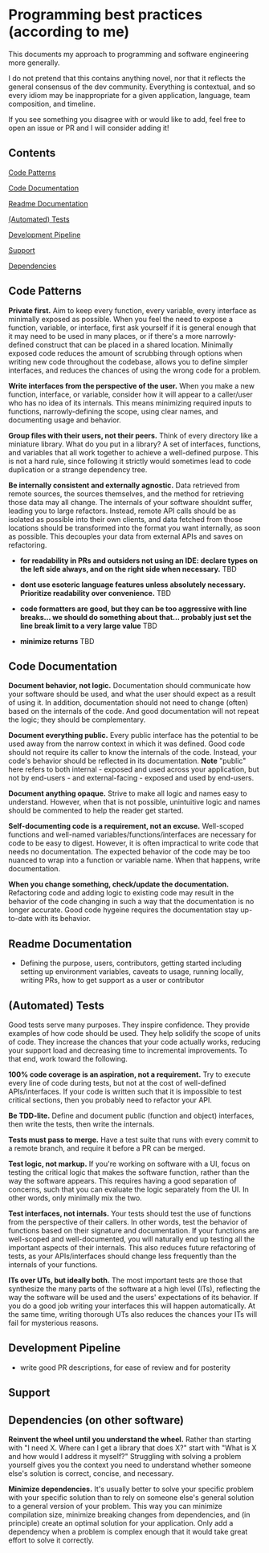 # Programming best practices (according to me)

This documents my approach to programming and software engineering more generally.

I do not pretend that this contains anything novel, nor that it reflects the general consensus of the dev community. Everything is contextual, and so every idiom may be inappropriate for a given application, language, team composition, and timeline.

If you see something you disagree with or would like to add, feel free to open an issue or PR and I will consider adding it!

## Contents
[Code Patterns](#patterns)

[Code Documentation](#documentation)

[Readme Documentation](#readme)

[(Automated) Tests](#tests)

[Development Pipeline](#pipeline)

[Support](#support)

[Dependencies](#dependencies)

<a name="patterns"></a>
## Code Patterns

**Private first.** Aim to keep every function, every variable, every interface as minimally exposed as possible. When you feel the need to expose a function, variable, or interface, first ask yourself if it is general enough that it may need to be used in many places, or if there's a more narrowly-defined construct that can be placed in a shared location. Minimally exposed code reduces the amount of scrubbing through options when writing new code throughout the codebase, allows you to define simpler interfaces, and reduces the chances of using the wrong code for a problem.

**Write interfaces from the perspective of the user.** When you make a new function, interface, or variable, consider how it will appear to a caller/user who has no idea of its internals. This means minimizing required inputs to functions, narrowly-defining the scope, using clear names, and documenting usage and behavior.

**Group files with their users, not their peers.** Think of every directory like a miniature library. What do you put in a library? A set of interfaces, functions, and variables that all work together to achieve a well-defined purpose. This is not a hard rule, since following it strictly would sometimes lead to code duplication or a strange dependency tree.

**Be internally consistent and externally agnostic.** Data retrieved from remote sources, the sources themselves, and the method for retrieving those data may all change. The internals of your software shouldnt suffer, leading you to large refactors. Instead, remote API calls should be as isolated as possible into their own clients, and data fetched from those locations should be transformed into the format you want internally, as soon as possible. This decouples your data from external APIs and saves on refactoring.

- **for readability in PRs and outsiders not using an IDE: declare types on the left side always, and on the right side when necessary.** TBD

- **dont use esoteric language features unless absolutely necessary. Prioritize readability over convenience.** TBD

- **code formatters are good, but they can be too aggressive with line breaks... we should do something about that... probably just set the line break limit to a very large value** TBD

- **minimize returns** TBD

<a name="documentation"></a>
## Code Documentation
**Document behavior, not logic.** Documentation should communicate how your software should be used, and what the user should expect as a result of using it. In addition, documentation should not need to change (often) based on the internals of the code. And good documentation will not repeat the logic; they should be complementary.

**Document everything public.** Every public interface has the potential to be used away from the narrow context in which it was defined. Good code should not require its caller to know the internals of the code. Instead, your code's behavior should be reflected in its documentation. **Note** "public" here refers to both internal - exposed and used across your application, but not by end-users - and external-facing - exposed and used by end-users.

**Document anything opaque.** Strive to make all logic and names easy to understand. However, when that is not possible, unintuitive logic and names should be commented to help the reader get started.

**Self-documenting code is a requirement, not an excuse.** Well-scoped functions and well-named variables/functions/interfaces are necessary for code to be easy to digest. However, it is often impractical to write code that needs no documentation. The expected behavior of the code may be too nuanced to wrap into a function or variable name. When that happens, write documentation.

**When you change something, check/update the documentation.** Refactoring code and adding logic to existing code may result in the behavior of the code changing in such a way that the documentation is no longer accurate. Good code hygeine requires the documentation stay up-to-date with its behavior.

<a name="readme"></a>
## Readme Documentation
- Defining the purpose, users, contributors, getting started including setting up environment variables, caveats to usage, running locally, writing PRs, how to get support as a user or contributor

<a name="documentation"></a>
## (Automated) Tests

Good tests serve many purposes. They inspire confidence. They provide examples of how code should be used. They help solidify the scope of units of code. They increase the chances that your code actually works, reducing your support load and decreasing time to incremental improvements. To that end, work toward the following.

**100% code coverage is an aspiration, not a requirement.** Try to execute every line of code during tests, but not at the cost of well-defined APIs/interfaces. If your code is written such that it is impossible to test critical sections, then you probably need to refactor your API.

**Be TDD-lite.** Define and document public (function and object) interfaces, then write the tests, then write the internals.

**Tests must pass to merge.** Have a test suite that runs with every commit to a remote branch, and require it before a PR can be merged.

**Test logic, not markup.** If you're working on software with a UI, focus on testing the critical logic that makes the software function, rather than the way the software appears. This requires having a good separation of concerns, such that you can evaluate the logic separately from the UI. In other words, only minimally mix the two.

**Test interfaces, not internals.** Your tests should test the use of functions from the perspective of their callers. In other words, test the behavior of functions based on their signature and documentation. If your functions are well-scoped and well-documented, you will naturally end up testing all the important aspects of their internals. This also reduces future refactoring of tests, as your APIs/interfaces should change less frequently than the internals of your functions.

**ITs over UTs, but ideally both.** The most important tests are those that synthesize the many parts of the software at a high level (ITs), reflecting the way the software will be used and the users' expectations of its behavior. If you do a good job writing your interfaces this will happen automatically. At the same time, writing thorough UTs also reduces the chances your ITs will fail for mysterious reasons.

<a name="pipeline"></a>
## Development Pipeline
- write good PR descriptions, for ease of review and for posterity

<a name="support"></a>
## Support

<a name="dependencies"></a>
## Dependencies (on other software)

**Reinvent the wheel until you understand the wheel.** Rather than starting with "I need X. Where can I get a library that does X?" start with "What is X and how would I address it myself?" Struggling with solving a problem yourself gives you the context you need to understand whether someone else's solution is correct, concise, and necessary.

**Minimize dependencies.** It's usually better to solve your specific problem with your specific solution than to rely on someone else's general solution to a general version of your problem. This way you can minimize compilation size, minimize breaking changes from dependencies, and (in principle) create an optimal solution for your application. Only add a dependency when a problem is complex enough that it would take great effort to solve it correctly.
